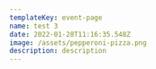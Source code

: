 ```yaml
---
templateKey: event-page
name: test 3
date: 2022-01-28T11:16:35.548Z
image: /assets/pepperoni-pizza.png
description: description
---
```


